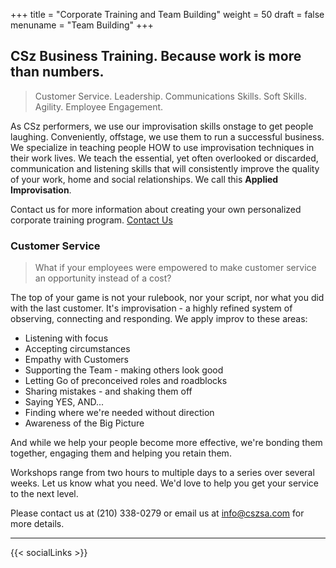 +++
title = "Corporate Training and Team Building"
weight = 50
draft = false
menuname = "Team Building"
+++

## CSz Business Training. Because work is more than numbers.

> Customer Service. Leadership. Communications Skills. Soft Skills. Agility. Employee Engagement.


As CSz performers, we use our improvisation skills onstage to get people laughing. Conveniently, offstage, we use them to run a successful business. We specialize in teaching people HOW to use improvisation techniques in their work lives. We teach the essential, yet often overlooked or discarded, communication and listening skills that will consistently improve the quality of your work, home and social relationships. We call this **Applied Improvisation**.

Contact us for more information about creating your own personalized corporate training program.
<a href="/#contact" class="button special">Contact Us</a>

### Customer Service

> What if your employees were empowered to make customer service an opportunity instead of a cost?

The top of your game is not your rulebook, nor your script, nor what you did with the last customer. It's improvisation - a highly refined system of observing, connecting and responding.
We apply improv to these areas:

- Listening with focus
- Accepting circumstances
- Empathy with Customers
- Supporting the Team - making others look good
- Letting Go of preconceived roles and roadblocks
- Sharing mistakes - and shaking them off
- Saying YES, AND...
- Finding where we're needed without direction
- Awareness of the Big Picture

And while we help your people become more effective, we're bonding them together, engaging them and helping you retain them.

Workshops range from two hours to multiple days to a series over several weeks.  Let us know what you need.  We'd love to help you get your service to the next level.

Please contact us at (210) 338-0279 or email us at <a href="mailto:info@cszsa.com">info@cszsa.com</a> for more details.

---

{{< socialLinks >}}
